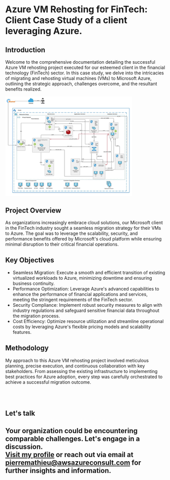 # Azure VM Rehosting for FinTech: Client Case Study of a client leveraging Azure. 

## Introduction
Welcome to the comprehensive documentation detailing the successful Azure VM rehosting project executed for our esteemed client in the financial technology (FinTech) sector. In this case study, we delve into the intricacies of migrating and rehosting virtual machines (VMs) to Microsoft Azure, outlining the strategic approach, challenges overcome, and the resultant benefits realized.

<img src="azure-migration-vm-rehosting.jpeg" alt="alt text" width="400"/>

## Project Overview
As organizations increasingly embrace cloud solutions, our Microsoft client in the FinTech industry sought a seamless migration strategy for their VMs to Azure. The goal was to leverage the scalability, security, and performance benefits offered by Microsoft's cloud platform while ensuring minimal disruption to their critical financial operations.

## Key Objectives
- Seamless Migration: Execute a smooth and efficient transition of existing virtualized workloads to Azure, minimizing downtime and ensuring business continuity.
- Performance Optimization: Leverage Azure's advanced capabilities to enhance the performance of financial applications and services, meeting the stringent requirements of the FinTech sector.
- Security Compliance: Implement robust security measures to align with industry regulations and safeguard sensitive financial data throughout the migration process.
- Cost Efficiency: Optimize resource utilization and streamline operational costs by leveraging Azure's flexible pricing models and scalability features.

## Methodology
My approach to this Azure VM rehosting project involved meticulous planning, precise execution, and continuous collaboration with key stakeholders. From assessing the existing infrastructure to implementing best practices for Azure adoption, every step was carefully orchestrated to achieve a successful migration outcome.

<br><br>
## Let's talk
## Your organization could be encountering comparable challenges. Let's engage in a discussion. <br><a href="https://awsazureconsult.com">Visit my profile</a> or reach out via email at pierremathieu@awsazureconsult.com for further insights and information.
